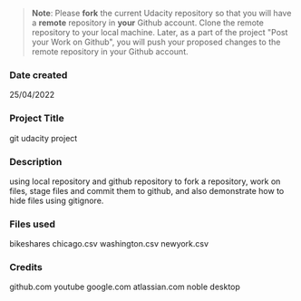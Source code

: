 >**Note**: Please **fork** the current Udacity repository so that you will have a **remote** repository in **your** Github account. Clone the remote repository to your local machine. Later, as a part of the project "Post your Work on Github", you will push your proposed changes to the remote repository in your Github account.

### Date created
25/04/2022

### Project Title
git udacity project

### Description
using local repository and github repository to fork a repository, work on files, stage files and commit them to github, and also demonstrate how to hide files using gitignore.

### Files used
bikeshares
chicago.csv
washington.csv
newyork.csv

### Credits
github.com
youtube
google.com
atlassian.com
noble desktop

